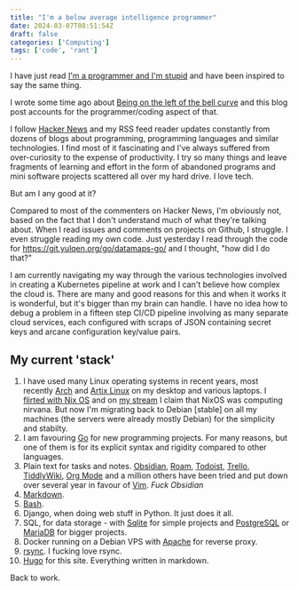 ```yaml
---
title: "I'm a below average intelligence programmer"
date: 2024-03-07T08:51:54Z
draft: false
categories: ['Computing']
tags: ['code', 'rant']
---
```


I have just read [I'm a programmer and I'm stupid](https://antonz.org/stupid/) and have been inspired to say the same thing.

I wrote some time ago about [Being on the left of the bell curve](https://yulqen.org/blog/being_below_average/) and this blog post accounts for the programmer/coding aspect of that.

I follow [Hacker News](https://news.ycombinator.com/) and my RSS feed reader updates constantly from dozens of blogs about programming, programming languages and similar technologies.
I find most of it fascinating and I've always suffered from over-curiosity to the expense of productivity.
I try so many things and leave fragments of learning and effort in the form of abandoned programs and mini software projects scattered all over my hard drive.
I love tech.

But am I any good at it?

Compared to most of the commenters on Hacker News, I'm obviously not, based on the fact that I don't understand much of what they're talking about.
When I read issues and comments on projects on Github, I struggle.
I even struggle reading my own code.
Just yesterday I read through the code for https://git.yulqen.org/go/datamaps-go/ and I thought, "how did I do that?"

I am currently navigating my way through the various technologies involved in creating a Kubernetes pipeline at work and I can't believe how complex the cloud is.
There are many and good reasons for this and when it works it is wonderful, but it's bigger than my brain can handle.
I have no idea how to debug a problem in a fifteen step CI/CD pipeline involving as many separate cloud services, each configured with scraps of JSON containing secret keys and arcane configuration key/value pairs.

## My current 'stack'

1. I have used many Linux operating systems in recent years, most recently [Arch](https://archlinux.org/) and [Artix Linux](https://artixlinux.org/) on my desktop and various laptops. I [flirted with Nix OS](https://yulqen.org/blog/quietly_moving_on_from_nixos/) and on [my stream](https://yulqen.org/stream/) I claim that NixOS was computing nirvana. But now I'm migrating back to Debian [stable] on all my machines (the servers were already mostly Debian) for the simplicity and stabilty.
2. I am favouring [Go](https://go.dev/) for new programming projects. For many reasons, but one of them is for its explicit syntax and rigidity compared to other languages.
3. Plain text for tasks and notes. [Obsidian](https://obsidian.md/), [Roam](https://roamresearch.com/), [Todoist](https://todoist.com), [Trello](https://trello.com), [TiddlyWiki](https://tiddlywiki.com/), [Org Mode](https://orgmode.org/) and a million others have been tried and put down over several year in favour of [Vim](https://www.vim.org/). *Fuck Obsidian*
4. [Markdown](https://daringfireball.net/projects/markdown/).
4. [Bash](https://www.gnu.org/software/bash/).
4. Django, when doing web stuff in Python. It just does it all.
5. SQL, for data storage - with [Sqlite](https://www.sqlite.org/index.html) for simple projects and [PostgreSQL](https://www.postgresql.org/) or [MariaDB](https://mariadb.com/) for bigger projects.
6. Docker running on a Debian VPS with [Apache](https://apache.org/) for reverse proxy.
7. [rsync](https://rsync.samba.org/). I fucking love rsync.
8. [Hugo](https://gohugo.io/) for this site. Everything written in markdown.

Back to work.
